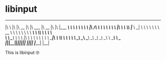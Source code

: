 # libinput

 ___       ___  ________  ___  ________   ________  ___  ___  _________   
|\  \     |\  \|\   __  \|\  \|\   ___  \|\   __  \|\  \|\  \|\___   ___\ 
\ \  \    \ \  \ \  \|\ /\ \  \ \  \\ \  \ \  \|\  \ \  \\\  \|___ \  \_| 
 \ \  \    \ \  \ \   __  \ \  \ \  \\ \  \ \   ____\ \  \\\  \   \ \  \  
  \ \  \____\ \  \ \  \|\  \ \  \ \  \\ \  \ \  \___|\ \  \\\  \   \ \  \ 
   \ \_______\ \__\ \_______\ \__\ \__\\ \__\ \__\    \ \_______\   \ \__\
    \|_______|\|__|\|_______|\|__|\|__| \|__|\|__|     \|_______|    \|__|

This is libinput 🤓

